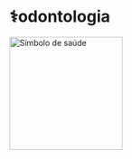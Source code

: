   # ⚕️odontologia


<img src="https://notion-emojis.s3-us-west-2.amazonaws.com/prod/svg-twitter/2695-fe0f.svg" alt="Símbolo de saúde" width="200" style="display: block; margin-left: 0;">
